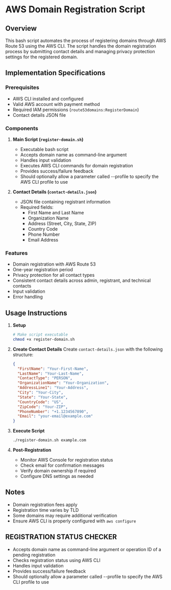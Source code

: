 # AWS Domain Registration Script

## Overview
This bash script automates the process of registering domains through AWS Route 53 using the AWS CLI. The script handles the domain registration process by submitting contact details and managing privacy protection settings for the registered domain.

## Implementation Specifications

### Prerequisites
- AWS CLI installed and configured
- Valid AWS account with payment method
- Required IAM permissions (`route53domains:RegisterDomain`)
- Contact details JSON file

### Components

1. **Main Script (`register-domain.sh`)**
   - Executable bash script
   - Accepts domain name as command-line argument
   - Handles input validation
   - Executes AWS CLI commands for domain registration
   - Provides success/failure feedback
   - Should optionally allow a parameter called --profile to specify the AWS CLI profile to use
   
2. **Contact Details (`contact-details.json`)**
   - JSON file containing registrant information
   - Required fields:
     - First Name and Last Name
     - Organization Name
     - Address (Street, City, State, ZIP)
     - Country Code
     - Phone Number
     - Email Address

### Features
- Domain registration with AWS Route 53
- One-year registration period
- Privacy protection for all contact types
- Consistent contact details across admin, registrant, and technical contacts
- Input validation
- Error handling

## Usage Instructions

1. **Setup**
   ```bash
   # Make script executable
   chmod +x register-domain.sh
   ```

2. **Create Contact Details**
   Create `contact-details.json` with the following structure:
   ```json
   {
     "FirstName": "Your-First-Name",
     "LastName": "Your-Last-Name",
     "ContactType": "PERSON",
     "OrganizationName": "Your-Organization",
     "AddressLine1": "Your-Address",
     "City": "Your-City",
     "State": "Your-State",
     "CountryCode": "US",
     "ZipCode": "Your-ZIP",
     "PhoneNumber": "+1.1234567890",
     "Email": "your-email@example.com"
   }
   ```

3. **Execute Script**
   ```bash
   ./register-domain.sh example.com
   ```

4. **Post-Registration**
   - Monitor AWS Console for registration status
   - Check email for confirmation messages
   - Verify domain ownership if required
   - Configure DNS settings as needed

## Notes
- Domain registration fees apply
- Registration time varies by TLD
- Some domains may require additional verification
- Ensure AWS CLI is properly configured with `aws configure`


## REGISTRATION STATUS CHECKER
- Accepts domain name as command-line argument or operation ID of a pending registration
- Checks registration status using AWS CLI
- Handles input validation
- Provides success/failure feedback
- Should optionally allow a parameter called --profile to specify the AWS CLI profile to use